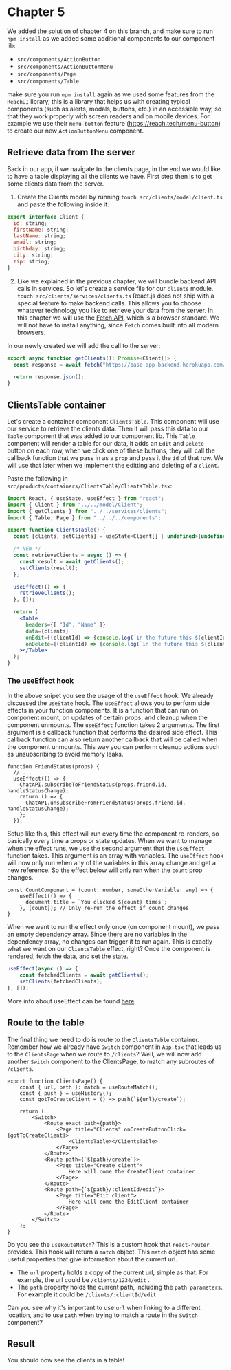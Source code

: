 # Chapter 5

We added the solution of chapter 4 on this branch, and make sure to run `npm install` as we added some additional components to our component lib:
- `src/components/ActionButton`
- `src/components/ActionButtonMenu`
- `src/components/Page`
- `src/components/Table`

make sure you run `npm install` again as we used some features from the `ReachUI` library, this is a library that helps us with 
creating typical components (such as alerts, modals, buttons, etc.) in an accessible way, so that they work properly with 
screen readers and on mobile devices. For example we use their `menu-button` feature (https://reach.tech/menu-button) to create our new `ActionButtonMenu` component.

## Retrieve data from the server

Back in our app, if we navigate to the clients page, in the end we would like to have a table displaying all the clients we have.
First step then is to get some clients data from the server.

1. Create the Clients model by running `touch src/clients/model/client.ts` and paste the following inside it:

```jsx harmony
export interface Client {
  id: string;
  firstName: string;
  lastName: string;
  email: string;
  birthday: string;
  city: string;
  zip: string;
}
```

2. Like we explained in the previous chapter, we will bundle backend API calls in services.
So let's create a service file for our `clients` module. 
`touch src/clients/services/clients.ts`
React.js does not ship with a special feature to make backend calls.
This allows you to choose whatever technology you like to retrieve your data from the server.
In this chapter we will use the [Fetch API](_https://developer.mozilla.org/en-US/docs/Web/API/Fetch_API_), which is a browser standard. 
We will not have to install anything, since `Fetch` comes built into all modern browsers.

In our newly created we will add the call to the server:

```jsx harmony
export async function getClients(): Promise<Client[]> {
  const response = await fetch("https://base-app-backend.herokuapp.com/clients");

  return response.json();
}
```

## ClientsTable container
Let's create a container component `ClientsTable`. This component will use our service to retrieve the clients data. 
Then it will pass this data to our `Table` component that was added to our component lib.
This `Table` component will render a table for our data, it adds an `Edit` and `Delete` button on each row,
when we click one of these buttons, they will call the callback function that we pass in as a `prop` and pass it the `id` of that row. 
We will use that later when we implement the editting and deleting of a `client`.

Paste the following in `src/products/containers/ClientsTable/ClientsTable.tsx`:

```jsx harmony
import React, { useState, useEffect } from "react";
import { Client } from "../../model/Client";
import { getClients } from "../../services/clients";
import { Table, Page } from "../../../components";

export function ClientsTable() {
  const [clients, setClients] = useState<Client[] | undefined>(undefined);

  /* NEW */
  const retrieveClients = async () => {
    const result = await getClients();
    setClients(result);
  };

  useEffect(() => {
    retrieveClients();
  }, []);

  return (
    <Table
      headers={[ "Id", "Name" ]}
      data={clients}
      onEdit={(clientId) => {console.log(`in the future this ${clientId} might come in handy.`)}}
      onDelete={(clientId) => {console.log(`in the future this ${clientId} might come in handy.`)}}
    ></Table>
  );
}
```

### The useEffect hook

In the above snipet you see the usage of the `useEffect` hook. We already discussed the `useState` hook.
The `useEffect` allows you to perform side effects in your function components. 
It is a function that can run on component mount, on updates of certain props, and cleanup when the component unmounts.
The `useEffect` function takes 2 arguments.
The first argument is a callback function that performs the desired side effect.
This callback function can also return another callback that will be called when the component unmounts.
This way you can perform cleanup actions such as unsubscribing to avoid memory leaks. 
```
function FriendStatus(props) {
  // ...
  useEffect(() => {
    ChatAPI.subscribeToFriendStatus(props.friend.id, handleStatusChange);
    return () => {
      ChatAPI.unsubscribeFromFriendStatus(props.friend.id, handleStatusChange);
    };
  });
```

Setup like this, this effect will run every time the component re-renders, so basically every time a props or state updates.
When we want to manage when the effect runs, we use the second argument that the `useEffect` function takes.
This argument is an array with variables. The `useEffect` hook will now only run when any of the variables in this array change and get a new reference. 
So the effect below will only run when the `count` prop changes.
```tsx
const CountComponent = (count: number, someOtherVariable: any) => {
    useEffect(() => {
      document.title = `You clicked ${count} times`;
    }, [count]); // Only re-run the effect if count changes
}
```
When we want to run the effect only once (on component mount), we pass an empty dependency array.
Since there are no variables in the dependency array, no changes can trigger it to run again.
This is exactly what we want on our `ClientsTable` effect, right?
Once the component is rendered, fetch the data, and set the state.

``` jsx harmony
useEffect(async () => {
    const fetchedClients = await getClients();
    setClients(fetchedClients);
}, []);
```

More info about useEffect can be found [here](_https://reactjs.org/docs/hooks-effect.html_).

## Route to the table
The final thing we need to do is route to the `ClientsTable` container. Remember how we already have `Switch` component
in `App.tsx` that leads us to the `ClientsPage` when we route to `/clients`? 
Well, we will now add another `Switch` component to the ClientsPage, to match any subroutes of `/clients`.  

```tsx
export function ClientsPage() {
    const { url, path }: match = useRouteMatch();
    const { push } = useHistory();
    const gotToCreateClient = () => push(`${url}/create`);

    return (
        <Switch>
            <Route exact path={path}>
                <Page title="Clients" onCreateButtonClick={gotToCreateClient}>
                    <ClientsTable></ClientsTable>
                </Page>
            </Route>
            <Route path={`${path}/create`}>
                <Page title="Create client">
                    Here will come the CreateClient container
                </Page>
            </Route>
            <Route path={`${path}/:clientId/edit`}>
                <Page title="Edit client">
                    Here will come the EditClient container
                </Page>
            </Route>
        </Switch>
    );
}
```
Do you see the `useRouteMatch`? This is a custom hook that `react-router` provides. This hook will return a `match` object.
This `match` object has some useful properties that give information about the current url. 
* The `url` property holds a copy of the current url, simple as that. For example, the url could be `/clients/1234/edit` .
* The `path` property holds the current path, including the `path parameters`. For example it could be `/clients/:clientId/edit`

Can you see why it's important to use `url` when linking to a different location, and to use `path` when trying to match a route
in the `Switch` component?  

## Result

You should now see the clients in a table!
